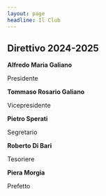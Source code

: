 ```yaml
---
layout: page
headline: Il Club
---
```



## Direttivo 2024-2025


**Alfredo Maria Galiano**
  
  Presidente



**Tommaso Rosario Galiano**

  Vicepresidente


**Pietro Sperati**

  Segretario

  
**Roberto Di Bari**
  
  Tesoriere


**Piera Morgia**

  Prefetto

